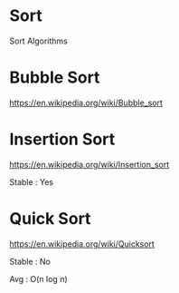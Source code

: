# Sort
Sort Algorithms
# Bubble Sort
https://en.wikipedia.org/wiki/Bubble_sort

# Insertion Sort

https://en.wikipedia.org/wiki/Insertion_sort

Stable : Yes


# Quick Sort

https://en.wikipedia.org/wiki/Quicksort

Stable : No

Avg : O(n log n)
